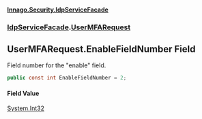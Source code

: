 #### [Innago\.Security\.IdpServiceFacade](../../index.md 'index')
### [IdpServiceFacade](../index.md 'IdpServiceFacade').[UserMFARequest](index.md 'IdpServiceFacade\.UserMFARequest')

## UserMFARequest\.EnableFieldNumber Field

Field number for the "enable" field\.

```csharp
public const int EnableFieldNumber = 2;
```

#### Field Value
[System\.Int32](https://learn.microsoft.com/en-us/dotnet/api/system.int32 'System\.Int32')